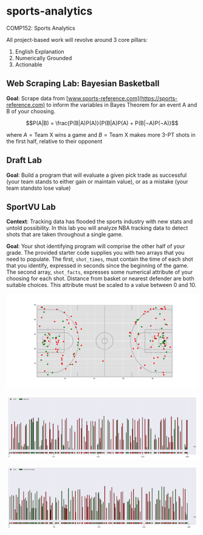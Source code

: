 # sports-analytics
COMP152: Sports Analytics

All project-based work will revolve around 3 core pillars:
1. English Explanation
2. Numerically Grounded
3. Actionable
## Web Scraping Lab: Bayesian Basketball

**Goal**: Scrape data from [www.sports-reference.com](https://sports-reference.com) to inform the variables in Bayes Theorem for an event A and B of your choosing.

$$P(A|B) = \frac{P(B|A)P(A)}{P(B|A)P(A) + P(B|¬A)P(¬A)}$$

where $A = \text{Team X wins a game}$ and $B = \text{Team X makes more 3-PT shots in the first half, relative to their opponent}$  

## Draft Lab

**Goal**: Build a program that will evaluate a given pick trade as successful (your team stands to either gain or maintain value), or as a mistake (your team standsto lose value)

## SportVU Lab

**Context**: Tracking data has flooded the sports industry with new stats and untold possibility. In this lab you will analyze NBA tracking data to detect shots that are taken throughout a single game.

**Goal**: Your shot identifying program will comprise the other half of your grade. The provided starter code supplies you with two arrays that you need to populate. The first, `shot_times`, must contain the time of each shot that you identify, expressed in seconds since the beginning of the game. The second array, `shot_facts`, expresses some numerical attribute of your choosing for each shot. Distance from basket or nearest defender are both suitable choices. This attribute must be scaled to a value between 0 and 10.

![shot chart](03-shot-selection/figures/shot_chart.png)

![distance timeline](03-shot-selection/figures/distance.png)

![shot clock usage timeline](03-shot-selection/figures/shot_clock_usage.png)




